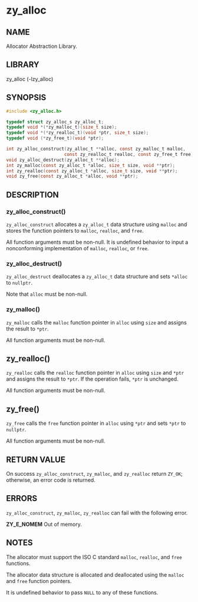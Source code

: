 # zy_alloc

## NAME

Allocator Abstraction Library.

## LIBRARY

zy_alloc (-lzy_alloc)

## SYNOPSIS

```C
#include <zy_alloc.h>

typedef struct zy_alloc_s zy_alloc_t;
typedef void *(*zy_malloc_t)(size_t size);
typedef void *(*zy_realloc_t)(void *ptr, size_t size);
typedef void (*zy_free_t)(void *ptr);

int zy_alloc_construct(zy_alloc_t **alloc, const zy_malloc_t malloc,
                      const zy_realloc_t realloc, const zy_free_t free);
void zy_alloc_destruct(zy_alloc_t **alloc);
int zy_malloc(const zy_alloc_t *alloc, size_t size, void **ptr);
int zy_realloc(const zy_alloc_t *alloc, size_t size, void **ptr);
void zy_free(const zy_alloc_t *alloc, void **ptr);
```

## DESCRIPTION

### zy_alloc_construct()

`zy_alloc_construct` allocates a `zy_alloc_t` data structure using `malloc` and stores the function pointers
to `malloc`, `realloc`, and `free`.

All function arguments must be non-null. It is undefined behavior to input a nonconforming implementation
of `malloc`, `realloc`, or `free`.

### zy_alloc_destruct()

`zy_alloc_destruct` deallocates a `zy_alloc_t` data structure and sets `*alloc` to `nullptr`.

Note that `alloc` must be non-null.

### zy_malloc()

`zy_malloc` calls the `malloc` function pointer in `alloc` using `size` and assigns the result to `*ptr`.

All function arguments must be non-null.

## zy_realloc()

`zy_realloc` calls the `realloc` function pointer in `alloc` using `size` and `*ptr` and assigns the result to `*ptr`.
If
the operation fails, `*ptr` is unchanged.

All function arguments must be non-null.

## zy_free()

`zy_free` calls the `free` function pointer in `alloc` using `*ptr` and sets `*ptr` to `nullptr`.

All function arguments must be non-null.

## RETURN VALUE

On success `zy_alloc_construct`, `zy_malloc`, and `zy_realloc` return `ZY_OK`; otherwise, an error code is returned.

## ERRORS

`zy_alloc_construct`, `zy_malloc`, `zy_realloc` can fail with the following error.

**ZY_E_NOMEM** Out of memory.

## NOTES

The allocator must support the ISO C standard `malloc`, `realloc`, and `free` functions.

The allocator data structure is allocated and deallocated using the `malloc` and `free` function pointers.

It is undefined behavior to pass `NULL` to any of these functions.
